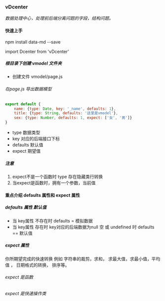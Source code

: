 ### vDcenter

*数据处理中心，处理前后端分离问题的字段，结构问题。*

#### 快速上手

npm install data-md --save

import Dcenter from 'vDcenter'

##### 根目录下创建 vmodel 文件夹

- 创建文件  vmodel/page.js

###### 在page.js 导出数据模型

```javascript
export default {
	name: {type: Date, key: '_name', defaults: 1},
	title: {type: String, defaults: '这里是vmodel'},
	sex: {type: Number, defaults: 1, expect: ['女', '男']}
}
```

- type 数据类型
- key  对应的后端接口下标
- defaults  默认值
- expect    期望值 

##### 注意

1. expect不是一个函数时 type 存在隐藏类行转换
2. 当expect是函数时，拥有一个参数，当前值

#### 重点介绍  defaults 属性和 expect 属性

##### defaults 属性 默认值

- 当 key属性 不存在时   defaults = 模拟数据
- 当 key属性  存在时      key对应的后端数据为null 空 或 undefined 时  defaults == 默认值

##### expect 属性 

你所期望完成的快速转换 例如 字符串的裁剪，求和， 求最大值，求最小值，平均值 ， 日期格式的转换， 排序等。

###### expect 是函数

###### expect 是快速操作类

